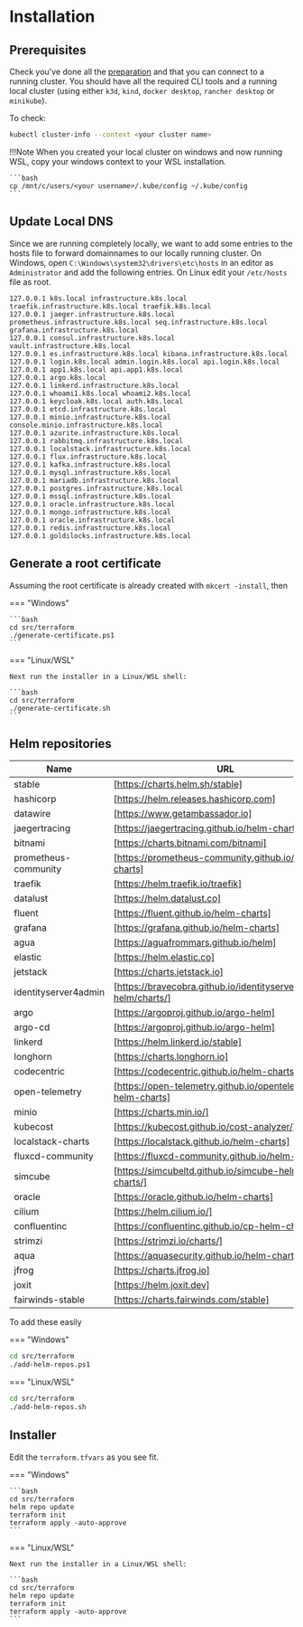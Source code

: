 <!-- markdownlint-disable MD046 -->
# Installation

## Prerequisites

Check you've done all the [preparation](./preparation.md) and that you can connect to a running cluster. You should have all the required CLI tools and a running local cluster (using either `k3d`, `kind`, `docker desktop`, `rancher desktop` or `minikube`).

To check:

```bash
kubectl cluster-info --context <your cluster name>
```

!!!Note
    When you created your local cluster on windows and now running WSL, copy your windows context to your WSL installation.

    ```bash
    cp /mnt/c/users/<your username>/.kube/config ~/.kube/config
    ```

## Update Local DNS

Since we are running completely locally, we want to add some entries to the hosts file to forward domainnames to our locally running cluster.
On Windows, open `C:\Windows\system32\drivers\etc\hosts` in an editor as `Administrator` and add the following entries.
On Linux edit your `/etc/hosts` file as root.

```text
127.0.0.1 k8s.local infrastructure.k8s.local traefik.infrastructure.k8s.local traefik.k8s.local
127.0.0.1 jaeger.infrastructure.k8s.local prometheus.infrastructure.k8s.local seq.infrastructure.k8s.local grafana.infrastructure.k8s.local
127.0.0.1 consul.infrastructure.k8s.local vault.infrastructure.k8s.local
127.0.0.1 es.infrastructure.k8s.local kibana.infrastructure.k8s.local
127.0.0.1 login.k8s.local admin.login.k8s.local api.login.k8s.local
127.0.0.1 app1.k8s.local api.app1.k8s.local
127.0.0.1 argo.k8s.local
127.0.0.1 linkerd.infrastructure.k8s.local
127.0.0.1 whoami1.k8s.local whoami2.k8s.local
127.0.0.1 keycloak.k8s.local auth.k8s.local
127.0.0.1 etcd.infrastructure.k8s.local
127.0.0.1 minio.infrastructure.k8s.local console.minio.infrastructure.k8s.local
127.0.0.1 azurite.infrastructure.k8s.local
127.0.0.1 rabbitmq.infrastructure.k8s.local
127.0.0.1 localstack.infrastructure.k8s.local
127.0.0.1 flux.infrastructure.k8s.local
127.0.0.1 kafka.infrastructure.k8s.local
127.0.0.1 mysql.infrastructure.k8s.local
127.0.0.1 mariadb.infrastructure.k8s.local
127.0.0.1 postgres.infrastructure.k8s.local
127.0.0.1 mssql.infrastructure.k8s.local
127.0.0.1 oracle.infrastructure.k8s.local
127.0.0.1 mongo.infrastructure.k8s.local
127.0.0.1 oracle.infrastructure.k8s.local
127.0.0.1 redis.infrastructure.k8s.local
127.0.0.1 goldilocks.infrastructure.k8s.local
```

## Generate a root certificate

Assuming the root certificate is already created with `mkcert -install`, then

=== "Windows"

    ```bash
    cd src/terraform
    ./generate-certificate.ps1
    ```

=== "Linux/WSL"

    Next run the installer in a Linux/WSL shell:

    ```bash
    cd src/terraform
    ./generate-certificate.sh
    ```

## Helm repositories

| Name                 | URL                                                               |
| -------------------- | ----------------------------------------------------------------- |
| stable               | [https://charts.helm.sh/stable]                                   |
| hashicorp            | [https://helm.releases.hashicorp.com]                             |
| datawire             | [https://www.getambassador.io]                                    |
| jaegertracing        | [https://jaegertracing.github.io/helm-charts]                     |
| bitnami              | [https://charts.bitnami.com/bitnami]                              |
| prometheus-community | [https://prometheus-community.github.io/helm-charts]              |
| traefik              | [https://helm.traefik.io/traefik]                                 |
| datalust             | [https://helm.datalust.co]                                        |
| fluent               | [https://fluent.github.io/helm-charts]                            |
| grafana              | [https://grafana.github.io/helm-charts]                           |
| agua                 | [https://aguafrommars.github.io/helm]                             |
| elastic              | [https://helm.elastic.co]                                         |
| jetstack             | [https://charts.jetstack.io]                                      |
| identityserver4admin | [https://bravecobra.github.io/identityserver4.admin-helm/charts/] |
| argo                 | [https://argoproj.github.io/argo-helm]                            |
| argo-cd              | [https://argoproj.github.io/argo-helm]                            |
| linkerd              | [https://helm.linkerd.io/stable]                                  |
| longhorn             | [https://charts.longhorn.io]                                      |
| codecentric          | [https://codecentric.github.io/helm-charts]                       |
| open-telemetry       | [https://open-telemetry.github.io/opentelemetry-helm-charts]      |
| minio                | [https://charts.min.io/]                                          |
| kubecost             | [https://kubecost.github.io/cost-analyzer/]                       |
| localstack-charts    | [https://localstack.github.io/helm-charts]                        |
| fluxcd-community     | [https://fluxcd-community.github.io/helm-charts]                  |
| simcube              | [https://simcubeltd.github.io/simcube-helm-charts/]               |
| oracle               | [https://oracle.github.io/helm-charts]                            |
| cilium               | [https://helm.cilium.io/]                                         |
| confluentinc         | [https://confluentinc.github.io/cp-helm-charts/]                  |
| strimzi              | [https://strimzi.io/charts/]                                      |
| aqua                 | [https://aquasecurity.github.io/helm-charts/]                     |
| jfrog                | [https://charts.jfrog.io]                                         |
| joxit                | [https://helm.joxit.dev]                                          |
| fairwinds-stable     | [https://charts.fairwinds.com/stable]                             |

To add these easily

=== "Windows"

```bash
cd src/terraform
./add-helm-repos.ps1
```

=== "Linux/WSL"

```bash
cd src/terraform
./add-helm-repos.sh
```

## Installer

Edit the `terraform.tfvars` as you see fit.

=== "Windows"

    ```bash
    cd src/terraform
    helm repo update
    terraform init
    terraform apply -auto-approve
    ```

=== "Linux/WSL"

    Next run the installer in a Linux/WSL shell:

    ```bash
    cd src/terraform
    helm repo update
    terraform init
    terraform apply -auto-approve
    ```

